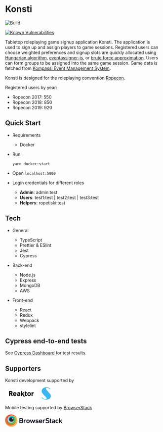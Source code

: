 # Konsti

![Build](https://github.com/ropekonsti/konsti/workflows/Node%20CI/badge.svg)

[![Known Vulnerabilities](https://snyk.io/test/github/ropekonsti/konsti/badge.svg)](https://snyk.io/test/github/ropekonsti/konsti)

Tabletop roleplaying game signup application Konsti. The application is used to sign up and assign players to game sessions. Registered users can choose weighted preferences and signup slots are quickly allocated using [Hungarian algorithm](https://en.wikipedia.org/wiki/Hungarian_algorithm), [eventassigner-js](https://github.com/Altesmi/eventassigner-js), or [brute force approximation](https://github.com/Altesmi/eventassigner-random). Users can form groups to be assigned into the same game session. Game data is fetched from [Kompassi Event Management System](https://kompassi.eu/).

Konsti is designed for the roleplaying convention [Ropecon](https://ropecon.fi).

Registered users by year:

- Ropecon 2017: 550
- Ropecon 2018: 850
- Ropecon 2019: 920

## Quick Start

- Requirements

  - Docker

- Run

  ```
  yarn docker:start
  ```

- Open `localhost:5000`

- Login credentials for different roles

  - **Admin**: admin:test
  - **Users**: test1:test | test2:test | test3:test
  - **Helpers**: ropetiski:test

## Tech

- General

  - TypeScript
  - Prettier & ESlint
  - Jest
  - Cypress

- Back-end
  - Node.js
  - Express
  - MongoDB
  - AWS
- Front-end
  - React
  - Redux
  - Webpack
  - stylelint

## Cypress end-to-end tests

See [Cypress Dashboard](https://dashboard.cypress.io/projects/btftv2) for test results.

## Supporters

Konsti development supported by

<a href="https://www.reaktor.com/" style="margin-right: 10px"><img src="https://github.com/Archinowsk/archinowsk.github.io/blob/master/assets/reaktor-logo.png" height="40"></a>
<a href="https://www.sovellin.com/"><img src="https://github.com/Archinowsk/archinowsk.github.io/blob/master/assets/sovellin-logo.svg" height="40"></a>

Mobile testing supported by <a href="https://www.browserstack.com/">BrowserStack</a>

<a href="https://www.browserstack.com/"><img src="https://github.com/Archinowsk/archinowsk.github.io/blob/master/assets/browserstack-logo.svg" height="40"></a>

